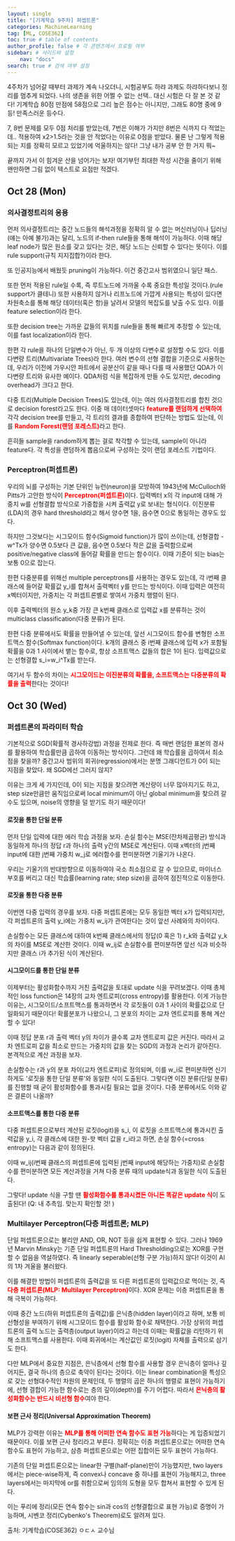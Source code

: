```yaml
---
layout: single
title: "[기계학습 9주차] 퍼셉트론"
categories: MachineLearning
tag: [ML, COSE362]
toc: true # table of contents
author_profile: false # 각 콘텐츠에서 프로필 여부
sidebar: # 사이드바 설정
    nav: "docs"
search: true # 검색 여부 설정
---
```

<head>
    <!-- Latex -->
    <script src="https://cdn.mathjax.org/mathjax/latest/MathJax.js?config=TeX-AMS-MML_HTMLorMML" type="text/javascript"></script>
</head>
<style>
    th, td {
        text-align: center;
    }
    .r {
        color: red;
    }
</style>

4주차가 넘어갈 때부터 과제가 계속 나오더니, 시험공부도 하랴 과제도 하랴하다보니 정리를 멈추게 되었다. 나의 생존을 위한 어쩔 수 없는 선택.. 대신 시험은 다 잘 본 것 같다! 기계학습 80점 만점에 58점으로 그리 높은 점수는 아니지만, 그래도 80명 중에 9등! 만족스러운 등수다.

7, 8번 문제를 모두 0점 처리를 받았는데, 7번은 이해가 가지만 8번은 식까지 다 적었는데.. 적용하여 x2>1.5라는 것을 안 적었다는 이유로 0점을 받았다. 물론 난 그렇게 적용되는 지를 정확히 모르고 있었기에 억울하지는 않다! 그냥 내가 공부 안 한 거지 뭐~

끝까지 가서 이 힘겨운 산을 넘어가는 보자! 여기부턴 최대한 작성 시간을 줄이기 위해 왠만하면 그림 없이 텍스트로 요점만 적겠다.

## Oct 28 (Mon)

### 의사결정트리의 응용

먼저 의사결정트리는 중간 노드들의 해석과정을 정확히 알 수 없는 머신러닝이나 딥러닝(얘는 아예 불가)과는 달리, 노드의 if-then rule들을 통해 해석이 가능하다. 이때 해당 leaf node가 많은 원소를 갖고 있다는 것은, 해당 노드는 신뢰할 수 있다는 뜻이다. 이를 rule support(규칙 지지집합?)이라 한다.

또 인공지능에서 배웠듯 pruning이 가능하다. 이건 중간고사 범위였으니 일단 패스.

또한 먼저 적용된 rule일 수록, 즉 루트노드에 가까울 수록 중요한 특성일 것이다.(rule support가 클테니) 또한 사용하지 않거나 리프노드에 가깝게 사용되는 특성이 있다면 차원축소를 통해 해당 데이터(혹은 항)을 날려서 모델의 복잡도를 낮출 수도 있다. 이를 feature selection이라 한다.

또한 decision tree는 가까운 값들의 위치를 rule들을 통해 빠르게 추정할 수 있는데, 이를 fast localization이라 한다.

한편 각 rule을 하나의 단일변수가 아닌, 두 개 이상의 다변수로 설정할 수도 있다. 이를 다변량 트리(Multivariate Trees)라 한다. 여러 변수의 선형 결합을 기준으로 사용하는데, 우리가 이전에 가우시안 파트에서 공분산이 같을 때나 다를 때 사용했던 QDA가 이 다변량 트리와 유사한 예이다. QDA처럼 식을 복잡하게 만들 수도 있지만, decoding overhead가 크다고 한다.

다중 트리(Multiple Decision Trees)도 있는데, 이는 여러 의사결정트리를 합친 것으로 decision forest라고도 한다. 이중 매 데이터셋마다 <strong class="r">feature를 랜덤하게 선택하여</strong> 각각 decision tree를 만들고, 각 트리의 결과를 종합하여 판단하는 방법도 있는데, 이를 <strong class="r">Random Forest(랜덤 포레스트)</strong>라고 한다.

흔히들 sample을 random하게 뽑는 걸로 착각할 수 있는데, sample이 아니라 feature다. 각 특성을 랜덤하게 뽑음으로써 구성하는 것이 랜덤 포레스트 기법이다.

### Perceptron(퍼셉트론)

우리의 뇌를 구성하는 기본 단위인 뉴런(neuron)을 모방하여 1943년에 McCulloch와 Pitts가 고안한 방식이 <strong class="r">Perceptron(퍼셉트론)</strong>이다. 입력벡터 x의 각 input에 대해 가중치 w를 선형결합 방식으로 가중합을 시켜 출력값 y로 보내는 형식이다. 이진분류(LDA)의 경우 hard threshold라고 해서 양수면 1을, 음수면 0으로 통일하는 경우도 있다.

하지만 그것보다는 시그모이드 함수(Sigmoid function)가 많이 쓰이는데, 선형결합 -w^Tx가 양수면 0.5보다 큰 값을, 음수면 0.5보다 작은 값을 출력함으로써 positive/negative class에 들어갈 확률을 만드는 함수이다. 이때 기준이 되는 bias는 보통 0으로 잡는다.

한편 다중분류를 위해선 multiple perceptrons를 사용하는 경우도 있는데, 각 i번째 클래스에 들어갈 확률값 y_i를 합쳐서 출력벡터 y를 만드는 방식이다. 이때 입력은 여전히 x벡터이지만, 가중치는 각 퍼셉트론별로 쌓여서 가중치 행렬이 된다.

이후 출력벡터의 원소 y_k중 가장 큰 k번째 클래스로 입력값 x를 분류하는 것이 multiclass classification(다중 분류)가 된다.

한편 다중 분류에서도 확률을 만들어낼 수 있는데, 앞선 시그모이드 함수를 변형한 소프트맥스 함수(Softmax function)이다. k개의 클래스 중 i번째 클래스에 입력 x가 포함될 확률을 0과 1 사이에서 뱉는 함수로, 항상 소프트맥스 값들의 합은 1이 된다. 입력값으로는 선형결합 s_i=w_i^Tx를 받는다.

여기서 두 함수의 차이는 <strong class="r">시그모이드는 이진분류의 확률을, 소프트맥스는 다중분류의 확률을 출력</strong>한다는 것이다!

## Oct 30 (Wed)

### 퍼셉트론의 파라미터 학습

기본적으로 SGD(확률적 경사하강법) 과정을 전제로 한다. 즉 매번 랜덤한 표본의 경사를 활용하여 학습률만큼 곱하여 이동하는 방식이다. 그런데 왜 학습률을 곱하여서 최소점을 찾을까? 중간고사 범위의 회귀(regression)에서는 분명 그래디언트가 0이 되는 지점을 찾았다. 왜 SGD에선 그러지 않지?

이유는 크게 세 가지인데, 0이 되는 지점을 찾으려면 계산량이 너무 많아지기도 하고, step size만큼만 움직임으로써 local minimum이 아닌 global minimum을 찾으려 갈 수도 있으며, noise의 영향을 덜 받기도 하기 때문이다!

#### 로짓을 통한 단일 분류

먼저 단일 입력에 대한 에러 학습 과정을 보자. 손실 함수는 MSE(잔차제곱평균) 방식과 동일하게 하나의 정답 r과 하나의 출력 y간의 MSE로 계산된다. 이때 x벡터의 j번째 input에 대한 j번째 가중치 w_j로 에러함수를 편미분하면 기울기가 나온다.

우리는 기울기의 반대방향으로 이동하여야 국소 최소점으로 갈 수 있으므로, 마이너스 부호를 버리고 대신 학습률(learning rate; step size)을 곱하여 점진적으로 이동한다.

#### 로짓을 통한 다중 분류

이번엔 다중 입력의 경우를 보자. 다중 퍼셉트론에는 모두 동일한 벡터 x가 입력되지만, 각 퍼셉트론의 출력 y_i에는 가중치 w_ij가 관여한다는 것이 앞선 사례와의 차이이다.

손실함수는 모든 클래스에 대하여 k번째 클래스에서의 정답(0 혹은 1) r_k와 출력값 y_k의 차이를 MSE로 계산한 것이다. 이때 w_ij로 손실함수를 편미분하면 앞선 식과 비슷하지만 클래스 i가 추가된 식이 계산된다.

#### 시그모이드를 통한 단일 분류

이제부터는 활성화함수까지 거친 출력값을 토대로 update 식을 꾸려보겠다. 이때 총체적인 loss function은 14장의 교차 엔트로피(cross entropy)를 활용한다. 이게 가능한 이유는, 시그모이드/소프트맥스를 통과하면서 각 로짓들이 0과 1 사이의 확률값으로 단일화되기 때문이다! 확률분포가 나왔으니, 그 분포의 차이는 교차 엔트로피를 통해 계산할 수 있다!

이때 정답 분포 r과 출력 벡터 y의 차이가 클수록 교차 엔트로피 값은 커진다. 따라서 교차 엔트로피 값을 최소로 만드는 가중치의 값을 찾는 SGD의 과정과 논리가 같아진다. 본격적으로 계산 과정을 보자.

손실함수는 r과 y의 분포 차이(교차 엔트로피)로 정의되며, 이를 w_i로 편미분하면 신기하게도 '로짓을 통한 단일 분류'와 동일한 식이 도출된다. 그렇다면 이진 분류(단일 분류)를 진행할 때 굳이 활성화함수를 통과시킬 필요는 없을 것이다. 다중 분류에서도 이와 같은 결론이 나올까?

#### 소프트맥스를 통한 다중 분류

다중 퍼셉트론으로부터 계산된 로짓(logit)을 s_i, 이 로짓을 소프트맥스에 통과시킨 출력값을 y_i, 각 클래스에 대한 원-핫 벡터 값을 r_i라고 하면, 손실 함수(=cross entropy)는 다음과 같이 정의된다.

이때 w_ij(i번째 클래스의 퍼셉트론에 입력된 j번째 input에 해당하는 가중치)로 손실함수를 편미분하면 모든 계산과정을 거쳐 다중 분류 때의 update식과 동일한 식이 도출된다.

그렇다! update 식을 구할 땐 <strong class="r">활성화함수를 통과시켰든 아니든 똑같은 update 식</strong>이 도출된다! (Q: 내 추측임. 맞는지 확인할 것! ) 

### Multilayer Perceptron(다층 퍼셉트론; MLP)

단일 퍼셉트론으로는 불리안 AND, OR, NOT 등을 쉽게 표현할 수 있다. 그러나 1969년 Marvin Minsky는 기존 단일 퍼셉트론의 Hard Thresholding으로는 XOR를 구현할 수 없음을 역설하였다. 즉 linearly seperable(선형 구분 가능)하지 않다! 이것이 AI의 1차 겨울을 불러왔다.

이를 해결한 방법이 퍼셉트론의 출력값을 또 다른 퍼셉트론의 입력값으로 먹이는 것, 즉 <strong class="r">다층 퍼셉트론(MLP: Multilayer Perceptron)</strong>이다. XOR 문제는 이층 퍼셉트론을 통해 극복이 가능하다.

이때 중간 노드(하위 퍼셉트론의 출력값)를 은닉층(hidden layer)이라고 하며, 보통 비선형성을 부여하기 위해 시그모이드 함수를 활성화 함수로 채택한다. 가장 상위의 퍼셉트론의 출력 노드는 출력층(output layer)이라고 하는데 이때는 확률값을 리턴하기 위해 소프트맥스를 사용한다. 이때 회귀에서는 계산값인 로짓(logit) 자체를 출력으로 삼기도 한다.

다만 MLP에서 중요한 지점은, 은닉층에서 선형 함수를 사용할 경우 은닉층이 얼마나 깊어지든, 결국 하나의 층으로 축약이 된다는 것이다. 이는 linear combination을 특성으로 갖는 선형대수적인 차원의 문제인데, 두 행렬의 곱은 하나의 행렬로 표현이 가능하기에, 선형 결합이 가능한 함수로는 층의 깊이(depth)를 주기 어렵다. 따라서 <strong class="r">은닉층의 활성화함수는 반드시 비선형 함수</strong>여야 한다.

#### 보편 근사 정리(Universal Approximation Theorem)

MLP가 강력한 이유는 <strong class="r">MLP를 통해 어떠한 연속 함수도 표현 가능</strong>하다는 게 입증되었기 때문이다. 이를 보편 근사 정리라고 부른다. 정확히는 이층 퍼셉트론으로는 어떠한 연속함수도 표현이 가능하고, 삼층 퍼셉트론으로는 어떤 집합이든 모두 표현이 가능하다.

기존의 단일 퍼셉트론으로는 linear한 구별(half-plane)만이 가능했지만, two layers에서는 piece-wise하게, 즉 convex나 concave 중 하나를 표현이 가능해지고, three layers에서는 마지막에 or를 취함으로써 임의의 도형을 모두 합쳐서 표현할 수 있게 된다.

이는 푸리에 정리(모든 연속 함수는 sin과 cos의 선형결합으로 표현 가능)로 증명이 가능하며, 시벤코 정리(Cybenko's Theorem)로도 알려져 있다.


출처: 기계학습(COSE362) ㅇㄷㅅ 교수님
